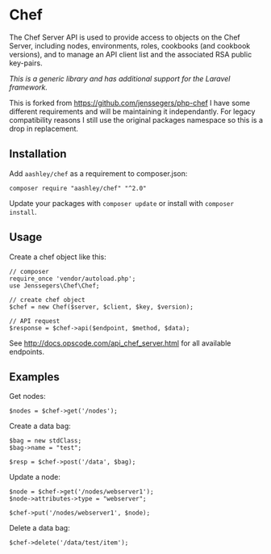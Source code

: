 Chef
====

The Chef Server API is used to provide access to objects on the Chef Server, including nodes, environments, roles, cookbooks (and cookbook versions), and to manage an API client list and the associated RSA public key-pairs.

*This is a generic library and has additional support for the Laravel framework.*

This is forked from https://github.com/jenssegers/php-chef I have some different requirements and will be maintaining it independantly. For legacy compatibility reasons I still use the original packages namespace so this is a drop in replacement.

Installation
------------

Add `aashley/chef` as a requirement to composer.json:

    composer require "aashley/chef" "^2.0"

Update your packages with `composer update` or install with `composer install`.

Usage
-----

Create a chef object like this:

    // composer
    require_once 'vendor/autoload.php';
    use Jenssegers\Chef\Chef;
    
    // create chef object
    $chef = new Chef($server, $client, $key, $version);
    
    // API request
    $response = $chef->api($endpoint, $method, $data);

See http://docs.opscode.com/api_chef_server.html for all available endpoints.

Examples
--------

Get nodes:

    $nodes = $chef->get('/nodes');

Create a data bag:

    $bag = new stdClass;
    $bag->name = "test";
    
    $resp = $chef->post('/data', $bag);

Update a node:

    $node = $chef->get('/nodes/webserver1');
    $node->attributes->type = "webserver";
    
    $chef->put('/nodes/webserver1', $node);

Delete a data bag:

    $chef->delete('/data/test/item');
    

